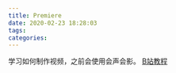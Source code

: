 ```yaml
---
title: Premiere
date: 2020-02-23 18:28:03
tags:
categories:
---
```

学习如何制作视频，之前会使用会声会影。
[B站教程](https://www.bilibili.com/video/BV1ut411S7j7?from=search&seid=12206074546254894498)
